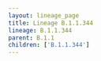 ```yaml
---
layout: lineage_page
title: Lineage B.1.1.344
lineage: B.1.1.344
parent: B.1.1
children: ['B.1.1.344']
---
```

